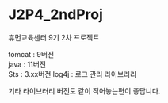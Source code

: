# J2P4_2ndProj
휴먼교육센터 9기 2차 프로젝트

tomcat : 9버전 <br>
java : 11버전 <br>
Sts : 3.xx버전
log4j : 로그 관리 라이브러리


기타 라이브러리 버전도 같이 적어놓는편이 좋답니다.
